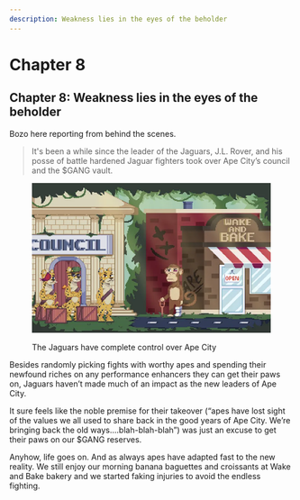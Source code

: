 ```yaml
---
description: Weakness lies in the eyes of the beholder
---
```


# Chapter 8

## Chapter 8: Weakness lies in the eyes of the beholder <a href="#8b15" id="8b15"></a>

Bozo here reporting from behind the scenes.&#x20;

> It's been a while since the leader of the Jaguars, J.L. Rover, and his posse of battle hardened Jaguar fighters took over Ape City’s council and the $GANG vault.

<figure><img src="../../.gitbook/assets/image (2).png" alt=""><figcaption><p>The Jaguars have complete control over Ape City</p></figcaption></figure>

Besides randomly picking fights with worthy apes and spending their newfound riches on any performance enhancers they can get their paws on, Jaguars haven’t made much of an impact as the new leaders of Ape City.

It sure feels like the noble premise for their takeover (“apes have lost sight of the values we all used to share back in the good years of Ape City. We’re bringing back the old ways….blah-blah-blah”) was just an excuse to get their paws on our $GANG reserves.

Anyhow, life goes on. And as always apes have adapted fast to the new reality. We still enjoy our morning banana baguettes and croissants at Wake and Bake bakery and we started faking injuries to avoid the endless fighting.
